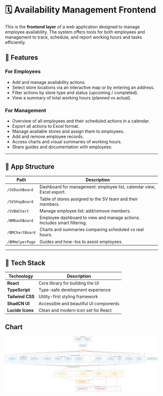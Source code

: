 # 🗓️ Availability Management Frontend

This is the **frontend layer** of a web application designed to manage employee availability. The system offers tools for both employees and management to track, schedule, and report working hours and tasks efficiently.

## 🚀 Features

### For Employees
- Add and manage availability actions.
- Select store locations via an interactive map or by entering an address.
- Filter actions by store type and status (upcoming / completed).
- View a summary of total working hours (planned vs actual).

### For Management
- Overview of all employees and their scheduled actions in a calendar.
- Export all actions to Excel format.
- Manage available stores and assign them to employees.
- Add and remove employee records.
- Access charts and visual summaries of working hours.
- Share guides and documentation with employees.

---

## 📂 App Structure

| Path               | Description                                                                 |
|--------------------|-----------------------------------------------------------------------------|
| `/SVDashBoard`     | Dashboard for management: employee list, calendar view, Excel export.       |
| `/SVShopBoard`     | Table of stores assigned to the SV team and their members.                  |
| `/SVBmChart`       | Manage employee list: add/remove members.                                   |
| `/BMDashBoard`     | Employee dashboard to view and manage actions. Includes smart filtering.    |
| `/BMChartBoard`    | Charts and summaries comparing scheduled vs real hours.                     |
| `/BMHelperPage`    | Guides and how-tos to assist employees.                                     |

---

## 🧱 Tech Stack

| Technology        | Description                                      |
|-------------------|--------------------------------------------------|
| **React**         | Core library for building the UI                |
| **TypeScript**    | Type-safe development experience                 |
| **Tailwind CSS**  | Utility-first styling framework                  |
| **ShadCN UI**     | Accessible and beautiful UI components           |
| **Lucide Icons**  | Clean and modern icon set for React             |

## Chart
![Project Diagram](https://github.com/patry-smrnf/brandmast/blob/master/diagram%20(1).png "Project diagram")
